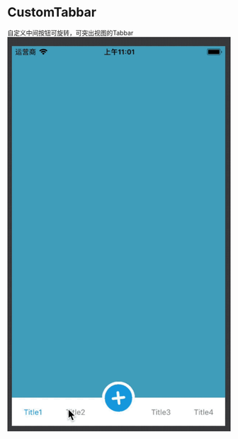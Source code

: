 # CustomTabbar
自定义中间按钮可旋转，可突出视图的Tabbar
![效果图](https://github.com/shenSKY/CustomTabbar/blob/master/Rendering.gif)
